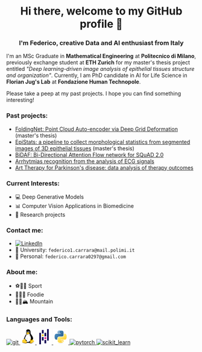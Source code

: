 <h1 align="center">Hi there, welcome to my GitHub profile 👋</h1>
<h3 align="center">I'm Federico, creative Data and AI enthusiast from Italy</h3>

I'm an MSc Graduate in **Mathematical Engineering** at **Politecnico di Milano**, previously exchange student at **ETH Zurich** for my master's thesis project entitled *"Deep learning-driven image analysis of epithelial tissues structure and organization"*.
Currently, I am PhD candidate in AI for Life Science in **Florian Jug's Lab** at **Fondazione Human Technopole**.

Please take a peep at my past projects. I hope you can find something interesting!

<h3 align="left">Past projects:</h3>

- [FoldingNet: Point Cloud Auto-encoder via Deep Grid Deformation](https://github.com/federico-carrara/FoldingNet) (master's thesis)
- [EpiStats: a pipeline to collect morphological statistics from segmented images of 3D epithelial tissues](https://github.com/AntanasMurelis/EpiStats) (master's thesis)
- [BiDAF: Bi-Directional Attention Flow network for SQuAD 2.0](https://github.com/NLP-course-project-2023/BiDAF)
- [Arrhytmias recognition from the analysis of ECG signals](https://github.com/federico-carrara/Anomaly_Recognition_in_ECG_signals)
- [Art Therapy for Parkinson's disease: data analysis of therapy outcomes](https://github.com/federico-carrara/Art_Therapy_Project/blob/main/README.md)

<h3 align="left">Current Interests:</h3>

- 💻 Deep Generative Models
- 📊 Computer Vision Applications in Biomedicine
- 🚀 Research projects

<h3 align="left">Contact me:</h3>

- [![LinkedIn](https://img.shields.io/badge/-LinkedIn-blue?style=flat&logo=Linkedin&logoColor=white)](https://www.linkedin.com/in/federico-carrara/)
- 📧 University: `federico1.carrara@mail.polimi.it`
- 📧 Personal: `federico.carrara0297@gmail.com`

<h3 align="left">About me:</h3>

- ⚽🏀🎾 Sport
- 🥩🥬🍕 Foodie
- 🎿🥾🏔 Mountain

<h3 align="left">Languages and Tools:</h3>
<p align="left"> </a> <a href="https://git-scm.com/" target="_blank" rel="noreferrer"> <img src="https://www.vectorlogo.zone/logos/git-scm/git-scm-icon.svg" alt="git" width="40" height="40"/> </a> <a href="https://www.linux.org/" target="_blank" rel="noreferrer"> <img src="https://raw.githubusercontent.com/devicons/devicon/master/icons/linux/linux-original.svg" alt="linux" width="40" height="40"/> </a> <a href="https://pandas.pydata.org/" target="_blank" rel="noreferrer"> <img src="https://raw.githubusercontent.com/devicons/devicon/2ae2a900d2f041da66e950e4d48052658d850630/icons/pandas/pandas-original.svg" alt="pandas" width="40" height="40"/> </a> <a href="https://www.python.org" target="_blank" rel="noreferrer"> <img src="https://raw.githubusercontent.com/devicons/devicon/master/icons/python/python-original.svg" alt="python" width="40" height="40"/> </a> <a href="https://pytorch.org/" target="_blank" rel="noreferrer"> <img src="https://www.vectorlogo.zone/logos/pytorch/pytorch-icon.svg" alt="pytorch" width="40" height="40"/> </a> <a href="https://scikit-learn.org/" target="_blank" rel="noreferrer"> <img src="https://upload.wikimedia.org/wikipedia/commons/0/05/Scikit_learn_logo_small.svg" alt="scikit_learn" width="40" height="40"/> </a> </p>

<!--
**federico-carrara/federico-carrara** is a ✨ _special_ ✨ repository because its `README.md` (this file) appears on your GitHub profile.

Here are some ideas to get you started:

- 🔭 I’m currently working on ...
- 🌱 I’m currently learning ...
- 👯 I’m looking to collaborate on ...
- 🤔 I’m looking for help with ...
- 💬 Ask me about ...
- 📫 How to reach me: ...
- 😄 Pronouns: ...
- ⚡ Fun fact: ...
-->
